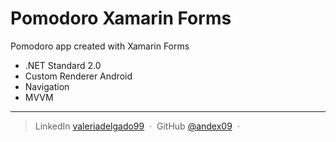 # Pomodoro Xamarin Forms 

Pomodoro app created with Xamarin Forms

* .NET Standard 2.0
* Custom Renderer Android
* Navigation
* MVVM

---

> LinkedIn [valeriadelgado99](https://www.linkedin.com/in/valeriadelgado99/) &nbsp;&middot;&nbsp;
> GitHub [@andex09](https://github.com/andex09) &nbsp;&middot;&nbsp;
